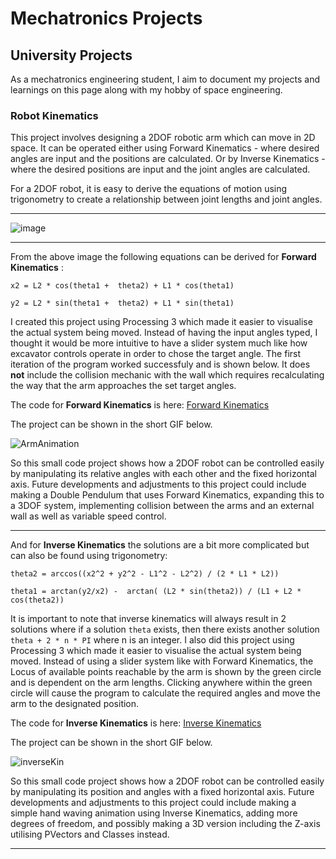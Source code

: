 # Mechatronics Projects


## University Projects
As a mechatronics engineering student, I aim to document my projects and learnings on this page along with my hobby of space engineering.


### Robot Kinematics
This project involves designing a 2DOF robotic arm which can move in 2D space. It can be operated either using Forward Kinematics - where desired angles are input and the positions are calculated. Or by Inverse Kinematics - where the desired positions are input and the joint angles are calculated. 

For a 2DOF robot, it is easy to derive the equations of motion using trigonometry to create a relationship between joint lengths and joint angles.

---

![image](https://user-images.githubusercontent.com/68944131/89091516-b6743380-d3ed-11ea-9e29-3b3b56754648.png)


---

From the above image the following equations can be derived for **Forward Kinematics** : 


`x2 = L2 * cos(theta1 +  theta2) + L1 * cos(theta1)`

`y2 = L2 * sin(theta1 +  theta2) + L1 * sin(theta1)`


I created this project using Processing 3 which made it easier to visualise the actual system being moved. Instead of having the input angles typed, I thought it would be more intuitive to have a slider system much like how excavator controls operate in order to chose the target angle. The first iteration of the program worked successfuly and is shown below. It does **not** include the collision mechanic with the wall which requires recalculating the way that the arm approaches the set target angles. 

The code for **Forward Kinematics** is here:
[Forward Kinematics](./Code/Processing/ForwardKinematics.pde)

The project can be shown in the short GIF below.

![ArmAnimation](https://user-images.githubusercontent.com/68944131/89114568-4636e200-d4c1-11ea-8704-d1d7b595bb37.gif)

So this small code project shows how a 2DOF robot can be controlled easily by manipulating its relative angles with each other and the fixed horizontal axis. Future developments and adjustments to this project could include making a Double Pendulum that uses Forward Kinematics, expanding this to a 3DOF system, implementing collision between the arms and an external wall as well as variable speed control.




---

And for **Inverse Kinematics** the solutions are a bit more complicated but can also be found using trigonometry:

`theta2 = arccos((x2^2 + y2^2 - L1^2 - L2^2) / (2 * L1 * L2))`

`theta1 = arctan(y2/x2) -  arctan( (L2 * sin(theta2)) / (L1 + L2 * cos(theta2))`

It is important to note that inverse kinematics will always result in 2 solutions where if a solution `theta` exists, then there exists another solution `theta + 2 * n * PI` where n is an integer. I also did this project using Processing 3 which made it easier to visualise the actual system being moved. Instead of using a slider system like with Forward Kinematics, the Locus of available points reachable by the arm is shown by the green circle and is dependent on the arm lengths. Clicking anywhere within the green circle will cause the program to calculate the required angles and move the arm to the designated position. 

The code for **Inverse Kinematics** is here:
[Inverse Kinematics](./Code/Processing/InverseKinematics.pde)


The project can be shown in the short GIF below.

![inverseKin](https://user-images.githubusercontent.com/68944131/89171296-49ff5d00-d5c4-11ea-9e2a-c23ede309cce.gif)


So this small code project shows how a 2DOF robot can be controlled easily by manipulating its position and angles with a fixed horizontal axis. Future developments and adjustments to this project could include making a simple hand waving animation using Inverse Kinematics, adding more degrees of freedom, and possibly making a 3D version including the Z-axis utilising PVectors and Classes instead.




---
